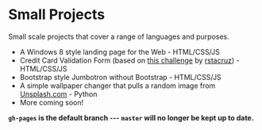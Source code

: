 Small Projects
==============

Small scale projects that cover a range of languages and purposes.

* A Windows 8 style landing page for the Web - HTML/CSS/JS
* Credit Card Validation Form (based on [this challenge](https://github.com/rstacruz/frontend-exercises/tree/master/order-form) by [rstacruz](https://github.com/rstacruz)) - HTML/CSS/JS
* Bootstrap style Jumbotron without Bootstrap - HTML/CSS/JS
* A simple wallpaper changer that pulls a random image from [Unsplash.com](https://unsplash.com) - Python
* More coming soon!

**`gh-pages` is the default branch --- `master` will no longer be kept up to date.**
